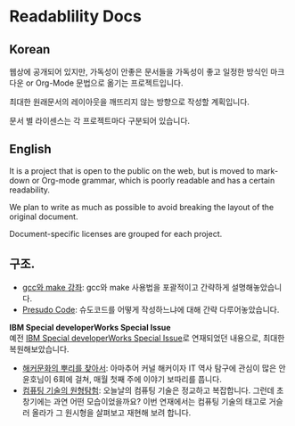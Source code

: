 # Readablility Docs

## Korean
웹상에 공개되어 있지만, 가독성이 안좋은 문서들을 가독성이 좋고 일정한 방식인 마크다운 or Org-Mode 문법으로 옮기는 프로젝트입니다.

최대한 원래문서의 레이아웃을 깨뜨리지 않는 방향으로 작성할 계획입니다.

문서 별 라이센스는 각 프로젝트마다 구분되어 있습니다.


## English
It is a project that is open to the public on the web, but is moved to mark-down or Org-mode grammar, which is poorly readable and has a certain readability.

We plan to write as much as possible to avoid breaking the layout of the original document.

Document-specific licenses are grouped for each project.

## 구조.

* [gcc와 make 강좌](https://github.com/black7375/ReadabilityDocs/tree/master/gcc%EC%99%80%20make%20%EA%B0%95%EC%A2%8C): gcc와 make 사용법을 포괄적이고 간략하게 설명해놓았습니다.
* [Presudo Code](https://github.com/black7375/ReadabilityDocs/tree/master/Pseudo%20Code): 슈도코드를 어떻게 작성하느냐에 대해 간략 다루어놓았습니다.

**IBM Special developerWorks Special Issue**  
예전 [IBM Special developerWorks Special Issue](https://web.archive.org/web/20090724171313/http://www.ibm.com/developerworks/kr/library/s_issue//)로 연재되었던 내용으로, 최대한 복원해보았습니다.

* [해커문화의 뿌리를 찾아서](): 아마추어 커널 해커이자 IT 역사 탐구에 관심이 많은 안윤호님이 6회에 걸쳐, 매월 첫째 주에 이야기 보따리를 풉니다.
* [컴퓨팅 기술의 원형탐험](https://github.com/black7375/ReadabilityDocs/tree/master/%EC%BB%B4%ED%93%A8%ED%8C%85%20%EA%B8%B0%EC%88%A0%EC%9D%98%20%EC%9B%90%ED%98%95%ED%83%90%ED%97%98): 오늘날의 컴퓨팅 기술은 정교하고 복잡합니다. 그런데 초창기에는 과연 어떤 모습이었을까요? 이번 연재에서는 컴퓨팅 기술의 태고로 거슬러 올라가 그 원시형을 살펴보고 재현해 보려 합니다. 

